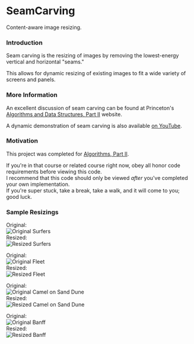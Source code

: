 # SeamCarving
Content-aware image resizing.

### Introduction
Seam carving is the resizing of images by removing the lowest-energy vertical and horizontal "seams."

This allows for dynamic resizing of existing images to fit a wide variety of screens and panels.

### More Information
An excellent discussion of seam carving can be found at Princeton's [Algorithms and Data Structures, Part II](http://coursera.cs.princeton.edu/algs4/assignments/seamCarving.html) website.

A dynamic demonstration of seam carving is also available [on YouTube](https://www.youtube.com/watch?v=6NcIJXTlugc).

### Motivation
This project was completed for [Algorithms, Part II](https://www.coursera.org/learn/algorithms-part2).

If you're in that course or related course right now, obey all honor code requirements before viewing this code.  
I recommend that this code should only be viewed _after_ you've completed your own implementation.  
If you're super stuck, take a break, take a walk, and it will come to you; good luck.

### Sample Resizings
Original:  
![Original Surfers](img/HJocean.png)  
Resized:  
![Resized Surfers](img/HJoceanResized.png)  

Original:  
![Original Fleet](img/navy.jpg)  
Resized:  
![Resized Fleet](img/navyResized.png)  

Original:  
![Original Camel on Sand Dune](img/camel.jpg)  
Resized:  
![Resized Camel on Sand Dune](img/camelResized.png)  

Original:  
![Original Banff](img/banff.jpg)  
Resized:  
![Resized Banff](img/banffResized.png)  
